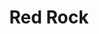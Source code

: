 ---
language: id
layout: product-item
title: Red Rock
description: Description in &amp; Red Rock
keyword: keyword in Red Rock
image: /images/LEDGE-STONE-Red-Rock.jpg
sub-title: Red Rock
article-1: Height &#58; 6″<br>Length &#58; 24″ <br>Thickness &#58; 3/8″<br>Panel &#58; Interlocking with 2″ random pieces <br>Horizontal &#58; 2″ x Random<br>Vertical &#58; 2″ x 2″ x Random<br>Color &#58; Shades of rosy brick mixed with gold and cream hues
title-right: Red Rock
article-right: Red Rock
title-2: Red Rock
article-2: Red Rock
article-3: Red Rock
alt-slide1: Red Rock
alt-slide2: Red Rock
alt-slide3: Red Rock
slide1: /images/LEDGE-STONE-Red-Rock.jpg
slide2: /images/LEDGE-STONE-Red-Rock.jpg
slide3: /images/LEDGE-STONE-Red-Rock.jpg
---